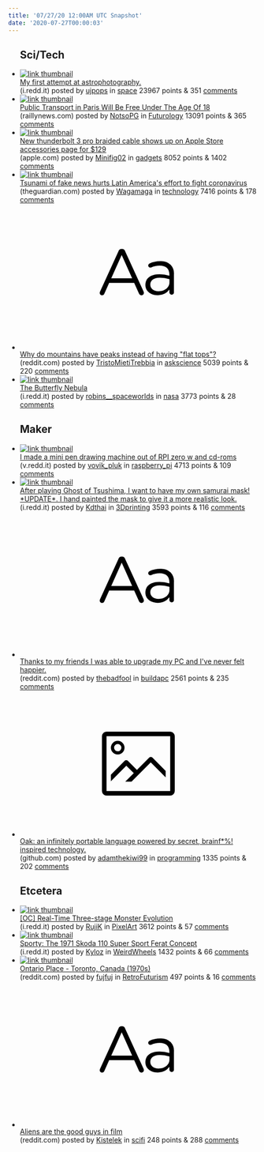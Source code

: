 ```yaml
---
title: '07/27/20 12:00AM UTC Snapshot'
date: '2020-07-27T00:00:03'
---
```

<ul>
<h2>Sci/Tech</h2>

<li><a href='https://i.redd.it/b4crarh2f7d51.jpg'><img src='https://a.thumbs.redditmedia.com/tXQdinRqsLCtPkgdIKb2d7YzrZ3EuEZc4qYGEYmq8v0.jpg' alt='link thumbnail'></a><div><div class='linkTitle'><a href='https://i.redd.it/b4crarh2f7d51.jpg'>My first attempt at astrophotography.</a></div>(i.redd.it) posted by <a href='https://www.reddit.com/user/ujpops'>ujpops</a> in <a href='https://www.reddit.com/r/space'>space</a> 23967 points & 351 <a href='https://www.reddit.com/r/space/comments/hy6zg7/my_first_attempt_at_astrophotography/'>comments</a></div></li>

<li><a href='https://www.raillynews.com/2020/07/Public-transport-vehicles-in-Paris-will-be-free-for-under-18-years/'><img src='https://a.thumbs.redditmedia.com/_tEy_NIVm09HlrUXrbA7YUrujmyU5hDkG6JEwdOVoT8.jpg' alt='link thumbnail'></a><div><div class='linkTitle'><a href='https://www.raillynews.com/2020/07/Public-transport-vehicles-in-Paris-will-be-free-for-under-18-years/'>Public Transport in Paris Will Be Free Under The Age Of 18</a></div>(raillynews.com) posted by <a href='https://www.reddit.com/user/NotsoPG'>NotsoPG</a> in <a href='https://www.reddit.com/r/Futurology'>Futurology</a> 13091 points & 365 <a href='https://www.reddit.com/r/Futurology/comments/hy56gg/public_transport_in_paris_will_be_free_under_the/'>comments</a></div></li>

<li><a href='https://www.apple.com/shop/product/MWP32AM/A/thunderbolt-3-pro-cable-2-m'><img src='https://b.thumbs.redditmedia.com/JnsuO1YsaIrKIPdbhdM76rTfXqNNTAS8Jhq18605bjU.jpg' alt='link thumbnail'></a><div><div class='linkTitle'><a href='https://www.apple.com/shop/product/MWP32AM/A/thunderbolt-3-pro-cable-2-m'>New thunderbolt 3 pro braided cable shows up on Apple Store accessories page for $129</a></div>(apple.com) posted by <a href='https://www.reddit.com/user/Minifig02'>Minifig02</a> in <a href='https://www.reddit.com/r/gadgets'>gadgets</a> 8052 points & 1402 <a href='https://www.reddit.com/r/gadgets/comments/hy8xy8/new_thunderbolt_3_pro_braided_cable_shows_up_on/'>comments</a></div></li>

<li><a href='https://www.theguardian.com/world/2020/jul/26/latin-america-coronavirus-tsunami-fake-news'><img src='https://b.thumbs.redditmedia.com/ZHb8JouJK3mcseBH0qYRkaNPbs3wNOGtIaX4aBID55A.jpg' alt='link thumbnail'></a><div><div class='linkTitle'><a href='https://www.theguardian.com/world/2020/jul/26/latin-america-coronavirus-tsunami-fake-news'>Tsunami of fake news hurts Latin America's effort to fight coronavirus</a></div>(theguardian.com) posted by <a href='https://www.reddit.com/user/Wagamaga'>Wagamaga</a> in <a href='https://www.reddit.com/r/technology'>technology</a> 7416 points & 178 <a href='https://www.reddit.com/r/technology/comments/hy5vjh/tsunami_of_fake_news_hurts_latin_americas_effort/'>comments</a></div></li>

<li><a href='https://www.reddit.com/r/askscience/comments/hy4svc/why_do_mountains_have_peaks_instead_of_having/'><svg version='1.1' viewBox='-34 -12 104 64' preserveAspectRatio='xMidYMid slice' xmlns='http://www.w3.org/2000/svg' xmlns:xlink='http://www.w3.org/1999/xlink'>
    <title>text link thumbnail</title>
    <path d='M12.19,8.84a1.45,1.45,0,0,0-1.4-1h-.12a1.46,1.46,0,0,0-1.42,1L1.14,26.56a1.29,1.29,0,0,0-.14.59,1,1,0,0,0,1,1,1.12,1.12,0,0,0,1.08-.77l2.08-4.65h11l2.08,4.59a1.24,1.24,0,0,0,1.12.83,1.08,1.08,0,0,0,1.08-1.08,1.64,1.64,0,0,0-.14-.57ZM6.08,20.71l4.59-10.22,4.6,10.22Z'>
    </path>
    <path d='M32.24,14.78A6.35,6.35,0,0,0,27.6,13.2a11.36,11.36,0,0,0-4.7,1,1,1,0,0,0-.58.89,1,1,0,0,0,.94.92,1.23,1.23,0,0,0,.39-.08,8.87,8.87,0,0,1,3.72-.81c2.7,0,4.28,1.33,4.28,3.92v.5a15.29,15.29,0,0,0-4.42-.61c-3.64,0-6.14,1.61-6.14,4.64v.05c0,2.95,2.7,4.48,5.37,4.48a6.29,6.29,0,0,0,5.19-2.48V26.9a1,1,0,0,0,1,1,1,1,0,0,0,1-1.06V19A5.71,5.71,0,0,0,32.24,14.78Zm-.56,7.7c0,2.28-2.17,3.89-4.81,3.89-1.94,0-3.61-1.06-3.61-2.86v-.06c0-1.8,1.5-3,4.2-3a15.2,15.2,0,0,1,4.22.61Z'>
    </path>
    </svg></a><div><div class='linkTitle'><a href='https://www.reddit.com/r/askscience/comments/hy4svc/why_do_mountains_have_peaks_instead_of_having/'>Why do mountains have peaks instead of having "flat tops"?</a></div>(reddit.com) posted by <a href='https://www.reddit.com/user/TristoMietiTrebbia'>TristoMietiTrebbia</a> in <a href='https://www.reddit.com/r/askscience'>askscience</a> 5039 points & 220 <a href='https://www.reddit.com/r/askscience/comments/hy4svc/why_do_mountains_have_peaks_instead_of_having/'>comments</a></div></li>

<li><a href='https://i.redd.it/z6zky0peu6d51.jpg'><img src='https://b.thumbs.redditmedia.com/fqy8xe0YthnviYtdS-JGIT7CBmuzikeeUiv3E0E6Cuk.jpg' alt='link thumbnail'></a><div><div class='linkTitle'><a href='https://i.redd.it/z6zky0peu6d51.jpg'>The Butterfly Nebula</a></div>(i.redd.it) posted by <a href='https://www.reddit.com/user/robins__spaceworlds'>robins__spaceworlds</a> in <a href='https://www.reddit.com/r/nasa'>nasa</a> 3773 points & 28 <a href='https://www.reddit.com/r/nasa/comments/hy5hqw/the_butterfly_nebula/'>comments</a></div></li>

<h2>Maker</h2>

<li><a href='https://v.redd.it/blpvjpumr6d51'><img src='https://b.thumbs.redditmedia.com/LknybZyALlXN0iBBKSeRMtVDHKLndQsfIs7HqUW-VlA.jpg' alt='link thumbnail'></a><div><div class='linkTitle'><a href='https://v.redd.it/blpvjpumr6d51'>I made a mini pen drawing machine out of RPI zero w and cd-roms</a></div>(v.redd.it) posted by <a href='https://www.reddit.com/user/vovik_pluk'>vovik_pluk</a> in <a href='https://www.reddit.com/r/raspberry_pi'>raspberry_pi</a> 4713 points & 109 <a href='https://www.reddit.com/r/raspberry_pi/comments/hy5bql/i_made_a_mini_pen_drawing_machine_out_of_rpi_zero/'>comments</a></div></li>

<li><a href='https://i.redd.it/45vq8jlnq6d51.jpg'><img src='https://a.thumbs.redditmedia.com/3fEyDu5Xj0slyriBcBJsO7rwEv7eCkgKmNacsnqvqY8.jpg' alt='link thumbnail'></a><div><div class='linkTitle'><a href='https://i.redd.it/45vq8jlnq6d51.jpg'>After playing Ghost of Tsushima, I want to have my own samurai mask! *UPDATE*. I hand painted the mask to give it a more realistic look.</a></div>(i.redd.it) posted by <a href='https://www.reddit.com/user/Kdthai'>Kdthai</a> in <a href='https://www.reddit.com/r/3Dprinting'>3Dprinting</a> 3593 points & 116 <a href='https://www.reddit.com/r/3Dprinting/comments/hy59au/after_playing_ghost_of_tsushima_i_want_to_have_my/'>comments</a></div></li>

<li><a href='https://www.reddit.com/r/buildapc/comments/hy1qgz/thanks_to_my_friends_i_was_able_to_upgrade_my_pc/'><svg version='1.1' viewBox='-34 -12 104 64' preserveAspectRatio='xMidYMid slice' xmlns='http://www.w3.org/2000/svg' xmlns:xlink='http://www.w3.org/1999/xlink'>
    <title>text link thumbnail</title>
    <path d='M12.19,8.84a1.45,1.45,0,0,0-1.4-1h-.12a1.46,1.46,0,0,0-1.42,1L1.14,26.56a1.29,1.29,0,0,0-.14.59,1,1,0,0,0,1,1,1.12,1.12,0,0,0,1.08-.77l2.08-4.65h11l2.08,4.59a1.24,1.24,0,0,0,1.12.83,1.08,1.08,0,0,0,1.08-1.08,1.64,1.64,0,0,0-.14-.57ZM6.08,20.71l4.59-10.22,4.6,10.22Z'>
    </path>
    <path d='M32.24,14.78A6.35,6.35,0,0,0,27.6,13.2a11.36,11.36,0,0,0-4.7,1,1,1,0,0,0-.58.89,1,1,0,0,0,.94.92,1.23,1.23,0,0,0,.39-.08,8.87,8.87,0,0,1,3.72-.81c2.7,0,4.28,1.33,4.28,3.92v.5a15.29,15.29,0,0,0-4.42-.61c-3.64,0-6.14,1.61-6.14,4.64v.05c0,2.95,2.7,4.48,5.37,4.48a6.29,6.29,0,0,0,5.19-2.48V26.9a1,1,0,0,0,1,1,1,1,0,0,0,1-1.06V19A5.71,5.71,0,0,0,32.24,14.78Zm-.56,7.7c0,2.28-2.17,3.89-4.81,3.89-1.94,0-3.61-1.06-3.61-2.86v-.06c0-1.8,1.5-3,4.2-3a15.2,15.2,0,0,1,4.22.61Z'>
    </path>
    </svg></a><div><div class='linkTitle'><a href='https://www.reddit.com/r/buildapc/comments/hy1qgz/thanks_to_my_friends_i_was_able_to_upgrade_my_pc/'>Thanks to my friends I was able to upgrade my PC and I've never felt happier.</a></div>(reddit.com) posted by <a href='https://www.reddit.com/user/thebadfool'>thebadfool</a> in <a href='https://www.reddit.com/r/buildapc'>buildapc</a> 2561 points & 235 <a href='https://www.reddit.com/r/buildapc/comments/hy1qgz/thanks_to_my_friends_i_was_able_to_upgrade_my_pc/'>comments</a></div></li>

<li><a href='https://github.com/adam-mcdaniel/oakc'><svg version='1.1' viewBox='-34 -14 104 64' preserveAspectRatio='xMidYMid meet' xmlns='http://www.w3.org/2000/svg' xmlns:xlink='http://www.w3.org/1999/xlink'>
    <title>link thumbnail</title>
    <path d='M32,4H4A2,2,0,0,0,2,6V30a2,2,0,0,0,2,2H32a2,2,0,0,0,2-2V6A2,2,0,0,0,32,4ZM4,30V6H32V30Z'></path>
    <path d='M8.92,14a3,3,0,1,0-3-3A3,3,0,0,0,8.92,14Zm0-4.6A1.6,1.6,0,1,1,7.33,11,1.6,1.6,0,0,1,8.92,9.41Z'></path>
    <path d='M22.78,15.37l-5.4,5.4-4-4a1,1,0,0,0-1.41,0L5.92,22.9v2.83l6.79-6.79L16,22.18l-3.75,3.75H15l8.45-8.45L30,24V21.18l-5.81-5.81A1,1,0,0,0,22.78,15.37Z'></path>
    </svg></a><div><div class='linkTitle'><a href='https://github.com/adam-mcdaniel/oakc'>Oak: an infinitely portable language powered by secret, brainf*%! inspired technology.</a></div>(github.com) posted by <a href='https://www.reddit.com/user/adamthekiwi99'>adamthekiwi99</a> in <a href='https://www.reddit.com/r/programming'>programming</a> 1335 points & 202 <a href='https://www.reddit.com/r/programming/comments/hxzajj/oak_an_infinitely_portable_language_powered_by/'>comments</a></div></li>

<h2>Etcetera</h2>

<li><a href='https://i.redd.it/vqp10c8vh7d51.gif'><img src='https://b.thumbs.redditmedia.com/1aRbJPBCFUCqXyv6cLFzb2C2d-eadziQuJISGCqBtIA.jpg' alt='link thumbnail'></a><div><div class='linkTitle'><a href='https://i.redd.it/vqp10c8vh7d51.gif'>[OC] Real-Time Three-stage Monster Evolution</a></div>(i.redd.it) posted by <a href='https://www.reddit.com/user/RujiK'>RujiK</a> in <a href='https://www.reddit.com/r/PixelArt'>PixelArt</a> 3612 points & 57 <a href='https://www.reddit.com/r/PixelArt/comments/hy785r/oc_realtime_threestage_monster_evolution/'>comments</a></div></li>

<li><a href='https://i.redd.it/2qc3r2qeb7d51.jpg'><img src='https://b.thumbs.redditmedia.com/ZM65pmc6DXqGpGEhN2RdTl5GRNzrj6bSb8bBqWRRTcg.jpg' alt='link thumbnail'></a><div><div class='linkTitle'><a href='https://i.redd.it/2qc3r2qeb7d51.jpg'>Sporty: The 1971 Skoda 110 Super Sport Ferat Concept</a></div>(i.redd.it) posted by <a href='https://www.reddit.com/user/Kyloz'>Kyloz</a> in <a href='https://www.reddit.com/r/WeirdWheels'>WeirdWheels</a> 1432 points & 66 <a href='https://www.reddit.com/r/WeirdWheels/comments/hy6p48/sporty_the_1971_skoda_110_super_sport_ferat/'>comments</a></div></li>

<li><a href='https://www.reddit.com/gallery/hyatc8'><img src='https://a.thumbs.redditmedia.com/MhWbsvd6wL7mZ7LWRbMoZDeLcMfoNEqxeGBsAgOJRp4.jpg' alt='link thumbnail'></a><div><div class='linkTitle'><a href='https://www.reddit.com/gallery/hyatc8'>Ontario Place - Toronto, Canada (1970s)</a></div>(reddit.com) posted by <a href='https://www.reddit.com/user/fujfuj'>fujfuj</a> in <a href='https://www.reddit.com/r/RetroFuturism'>RetroFuturism</a> 497 points & 16 <a href='https://www.reddit.com/r/RetroFuturism/comments/hyatc8/ontario_place_toronto_canada_1970s/'>comments</a></div></li>

<li><a href='https://www.reddit.com/r/scifi/comments/hy74z4/aliens_are_the_good_guys_in_film/'><svg version='1.1' viewBox='-34 -12 104 64' preserveAspectRatio='xMidYMid slice' xmlns='http://www.w3.org/2000/svg' xmlns:xlink='http://www.w3.org/1999/xlink'>
    <title>text link thumbnail</title>
    <path d='M12.19,8.84a1.45,1.45,0,0,0-1.4-1h-.12a1.46,1.46,0,0,0-1.42,1L1.14,26.56a1.29,1.29,0,0,0-.14.59,1,1,0,0,0,1,1,1.12,1.12,0,0,0,1.08-.77l2.08-4.65h11l2.08,4.59a1.24,1.24,0,0,0,1.12.83,1.08,1.08,0,0,0,1.08-1.08,1.64,1.64,0,0,0-.14-.57ZM6.08,20.71l4.59-10.22,4.6,10.22Z'>
    </path>
    <path d='M32.24,14.78A6.35,6.35,0,0,0,27.6,13.2a11.36,11.36,0,0,0-4.7,1,1,1,0,0,0-.58.89,1,1,0,0,0,.94.92,1.23,1.23,0,0,0,.39-.08,8.87,8.87,0,0,1,3.72-.81c2.7,0,4.28,1.33,4.28,3.92v.5a15.29,15.29,0,0,0-4.42-.61c-3.64,0-6.14,1.61-6.14,4.64v.05c0,2.95,2.7,4.48,5.37,4.48a6.29,6.29,0,0,0,5.19-2.48V26.9a1,1,0,0,0,1,1,1,1,0,0,0,1-1.06V19A5.71,5.71,0,0,0,32.24,14.78Zm-.56,7.7c0,2.28-2.17,3.89-4.81,3.89-1.94,0-3.61-1.06-3.61-2.86v-.06c0-1.8,1.5-3,4.2-3a15.2,15.2,0,0,1,4.22.61Z'>
    </path>
    </svg></a><div><div class='linkTitle'><a href='https://www.reddit.com/r/scifi/comments/hy74z4/aliens_are_the_good_guys_in_film/'>Aliens are the good guys in film</a></div>(reddit.com) posted by <a href='https://www.reddit.com/user/Kistelek'>Kistelek</a> in <a href='https://www.reddit.com/r/scifi'>scifi</a> 248 points & 288 <a href='https://www.reddit.com/r/scifi/comments/hy74z4/aliens_are_the_good_guys_in_film/'>comments</a></div></li>

</ul>
